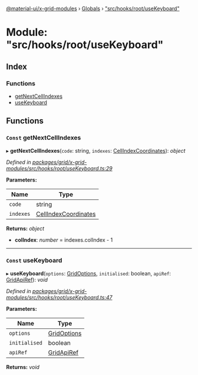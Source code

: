 [@material-ui/x-grid-modules](../README.md) › [Globals](../globals.md) › ["src/hooks/root/useKeyboard"](_src_hooks_root_usekeyboard_.md)

# Module: "src/hooks/root/useKeyboard"

## Index

### Functions

* [getNextCellIndexes](_src_hooks_root_usekeyboard_.md#const-getnextcellindexes)
* [useKeyboard](_src_hooks_root_usekeyboard_.md#const-usekeyboard)

## Functions

### `Const` getNextCellIndexes

▸ **getNextCellIndexes**(`code`: string, `indexes`: [CellIndexCoordinates](../interfaces/_src_models_rows_.cellindexcoordinates.md)): *object*

*Defined in [packages/grid/x-grid-modules/src/hooks/root/useKeyboard.ts:29](https://github.com/mui-org/material-ui-x/blob/a679779/packages/grid/x-grid-modules/src/hooks/root/useKeyboard.ts#L29)*

**Parameters:**

Name | Type |
------ | ------ |
`code` | string |
`indexes` | [CellIndexCoordinates](../interfaces/_src_models_rows_.cellindexcoordinates.md) |

**Returns:** *object*

* **colIndex**: *number* = indexes.colIndex - 1

___

### `Const` useKeyboard

▸ **useKeyboard**(`options`: [GridOptions](../interfaces/_src_models_gridoptions_.gridoptions.md), `initialised`: boolean, `apiRef`: [GridApiRef](_src_models_gridapiref_.md#gridapiref)): *void*

*Defined in [packages/grid/x-grid-modules/src/hooks/root/useKeyboard.ts:47](https://github.com/mui-org/material-ui-x/blob/a679779/packages/grid/x-grid-modules/src/hooks/root/useKeyboard.ts#L47)*

**Parameters:**

Name | Type |
------ | ------ |
`options` | [GridOptions](../interfaces/_src_models_gridoptions_.gridoptions.md) |
`initialised` | boolean |
`apiRef` | [GridApiRef](_src_models_gridapiref_.md#gridapiref) |

**Returns:** *void*
